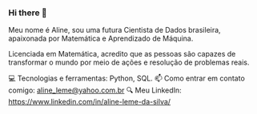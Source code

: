 ### Hi there 👋

Meu nome é Aline, sou uma futura Cientista de Dados brasileira, apaixonada por Matemática e Aprendizado de Máquina.

Licenciada em Matemática, acredito que as pessoas são capazes de transformar o mundo por meio de ações e resolução de problemas reais.

💻 Tecnologias e ferramentas: Python, SQL.
📫 Como entrar em contato comigo: aline_leme@yahoo.com.br
🔍 Meu LinkedIn: https://www.linkedin.com/in/aline-leme-da-silva/

<!--
**EnilaLeme/EnilaLeme** is a ✨ _special_ ✨ repository because its `README.md` (this file) appears on your GitHub profile.

Here are some ideas to get you started:

- 🔭 I’m currently working on ...
- 🌱 I’m currently learning ...
- 👯 I’m looking to collaborate on ...
- 🤔 I’m looking for help with ...
- 💬 Ask me about ...
- 📫 How to reach me: ...
- 😄 Pronouns: ...
- ⚡ Fun fact: ...
-->
